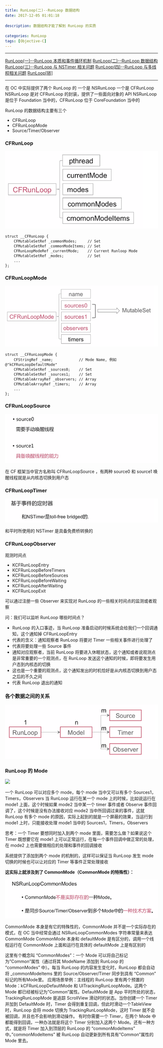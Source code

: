 ```yaml
---
title: RunLoop(二)--RunLoop 数据结构
date: 2017-12-05 01:01:18

description: 数据结构才能了解到 RunLoop 的实质

categories: RunLoop
tags: [Objective-C]
---
```


*******
[RunLoop(一)--RunLoop 本质和事件循环机制](https://xiaopengmonsters.github.io/2018/08/10/RunLoop%20%E6%9C%AC%E8%B4%A8%E5%92%8C%E4%BA%8B%E4%BB%B6%E5%BE%AA%E7%8E%AF%E6%9C%BA%E5%88%B6)
[RunLoop(二)--RunLoop 数据结构](https://xiaopengmonsters.github.io/2018/08/13/RunLoop%20%E6%95%B0%E6%8D%AE%E7%BB%93%E6%9E%84/)
[RunLoop(三)--RunLoop 与 NSTimer 相关问题](https://xiaopengmonsters.github.io/2018/08/18/RunLoop%20%E4%B8%8E%20NSTimer%20%E7%9B%B8%E5%85%B3%E9%97%AE%E9%A2%98/)
[RunLoop(四)--RunLoop 与多线程相关问题](https://xiaopengmonsters.github.io/2018/08/18/RunLoop%20%E4%B8%8E%E5%A4%9A%E7%BA%BF%E7%A8%8B%E7%9B%B8%E5%85%B3%E9%97%AE%E9%A2%98/)
[RunLoop[转]](https://xiaopengmonsters.github.io/2017/04/20/RunLoop/)
******

在 OC 中实际提供了两个 RunLoop 的
一个是 NSRunLoop 
一个是 CFRunLoop
NSRunLoop 是对 CFRunLoop 的封装，提供了一些面向对象的 API
NSRunLoop 是位于 Foundation 当中的，CFRunLoop 位于 CoreFoundation 当中的

RunLoop 的数据结构主要有三个
* CFRunLoop
* CFRunLoopMode
* Source/Timer/Observer

### CFRunLoop

![](/img/CFRunLoop.png)

```
struct __CFRunLoop {
    CFMutableSetRef _commonModes;     // Set
    CFMutableSetRef _commonModeItems; // Set
    CFRunLoopModeRef _currentMode;    // Current Runloop Mode
    CFMutableSetRef _modes;           // Set
    ...
};
```

### CFRunLoopMode

![](/img/CFRunLoopMode.png)

```
struct __CFRunLoopMode {
    CFStringRef _name;            // Mode Name, 例如 @"kCFRunLoopDefaultMode"
    CFMutableSetRef _sources0;    // Set
    CFMutableSetRef _sources1;    // Set
    CFMutableArrayRef _observers; // Array
    CFMutableArrayRef _timers;    // Array
    ...
};

```

### CFRunLoopSource

![](/img/CFRunLoopSource.png)

在 CF 框架当中官方名称叫 CFRunLoopSource ，有两种 source0 和 source1
唤醒线程就是从内核态切换到用户态

### CFRunLoopTimer

![](/img/CFRunLoopTimer.png)

和平时所使用的 NSTimer 是具备免费桥转换的

### CFRunLoopObserver

观测时间点

* KCFRunLoopEntry
* KCFRunLoopBeforeTimers
* KCFRunLoopBeforeSources
* KCFRunLoopBeforeWaiting
* KCFRunLoopAfterWaiting
* KCFRunLoopExit

可以通过注册一些 Observer 来实现对 RunLoop 的一些相关时间点的监测或者观察

问：我们可以监听 RunLoop 哪些时间点？
* RunLoop 的入口事迹，当 RunLoop 准备启动的时候系统会给我们一个回调通知，这个通知掉 CFRunLoopEntry
* 代表的含义：通知观察者 RunLoop 将要对 Timer 一些相关事件进行处理了
* 代表将要处理一些 Source 事件
* 通知对应观察者，当前 RunLoop 将要进入休眠状态，这个通知或者说观测点是非常重要的一个观测点，在 RunLoop 发送这个通知的时候，即将要发生用户态到内核态的切换
* 这也是一个重要的观测点，这个通知发出的时机恰好是从内核态切换到用户态之后的不久之间
* 代表 RunLoop 退出的通知

### 各个数据之间的关系

![](/img/各个数据之间的关系.png)

### RunLoop 的 Mode

![](/img/RunLoop的Mode.png)

一个 RunLoop 可以对应多个 mode，每个 mode 当中又可以有多个 Sources1，Timers，Observers
当 RunLoop 运行在某一个 mode 上的时候，比如说运行在 mode1 上面，这个时候如果 mode2 当中某一个 timer 事件或者 Observe 事件回调了，这个时候是没有办法接收对应 mode2 当中所回调过来的事件，这就 RunLoop 有多个 mode 的原因，实际上起到的就是一个屏蔽的效果，当运行到 mode1 上时，只能接收处理 mode1 当中的 Sources1，Timers，Observers

思考：一个 Timer 要想同时加入到两个 mode 里面，需要怎么做？如果说这个 Timer 既想要它在 mode1 上可以正常运行，在每一个事件回调中做正常的处理，在 mode2 上也需要做相应的处理和事件的回调接收

系统提供了添加到两个 mode 的机制的，这样可以保证当 RunLoop 发生 mode 切换的时候也可以让对应的 Timer 等事件正常处理接收

**这实际上就涉及到了 CommonMode（CommonMode 的特殊性）：**

![](/img/CommonMode的特殊性.png)

CommonMode 本身是有它的特殊性的，CommonMode 并不是一个实际存在的模式，在 OC 当中经常会通过 NSRunLoopCommonModes 字符串常量来表达 CommonMode
CommonMode 本身和 defaultMode 是有区分的，调用一个线程运行在 CommonMode 上面和运行在具体的 defaultMode 上是有区别的


这里有个概念叫 “CommonModes”：一个 Mode 可以将自己标记为”Common”属性（通过将其 ModeName 添加到 RunLoop 的 “commonModes” 中）。每当 RunLoop 的内容发生变化时，RunLoop 都会自动将 _commonModeItems 里的 Source/Observer/Timer 同步到具有 “Common” 标记的所有Mode里。
应用场景举例：主线程的 RunLoop 里有两个预置的 Mode：kCFRunLoopDefaultMode 和 UITrackingRunLoopMode。这两个 Mode 都已经被标记为”Common”属性。DefaultMode 是 App 平时所处的状态，TrackingRunLoopMode 是追踪 ScrollView 滑动时的状态。当你创建一个 Timer 并加到 DefaultMode 时，Timer 会得到重复回调，但此时滑动一个TableView时，RunLoop 会将 mode 切换为 TrackingRunLoopMode，这时 Timer 就不会被回调，并且也不会影响到滑动操作。
有时你需要一个 Timer，在两个 Mode 中都能得到回调，一种办法就是将这个 Timer 分别加入这两个 Mode。还有一种方式，就是将 Timer 加入到顶层的 RunLoop 的 “commonModeItems” 中。”commonModeItems” 被 RunLoop 自动更新到所有具有”Common”属性的 Mode 里去。